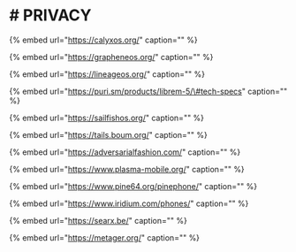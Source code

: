 # \# PRIVACY

{% embed url="https://calyxos.org/" caption="" %}

{% embed url="https://grapheneos.org/" caption="" %}

{% embed url="https://lineageos.org/" caption="" %}

{% embed url="https://puri.sm/products/librem-5/\#tech-specs" caption="" %}

{% embed url="https://sailfishos.org/" caption="" %}

{% embed url="https://tails.boum.org/" caption="" %}

{% embed url="https://adversarialfashion.com/" caption="" %}

{% embed url="https://www.plasma-mobile.org/" caption="" %}

{% embed url="https://www.pine64.org/pinephone/" caption="" %}

{% embed url="https://www.iridium.com/phones/" caption="" %}

{% embed url="https://searx.be/" caption="" %}

{% embed url="https://metager.org/" caption="" %}

